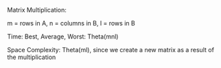 Matrix Multiplication:

m = rows in A, n = columns in B, l = rows in B

Time: Best, Average, Worst: Theta(mnl)

Space Complexity: Theta(ml), since we create a new matrix as a result of the multiplication
